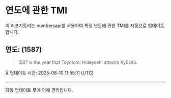 
# 연도에 관한 TMI

이 리포지토리는 numbersapi를 사용하여 특정 년도에 관한 TMI를 자동으로 업데이트합니다.

## 연도: (1587)
> 1587 is the year that Toyotomi Hideyoshi attacks Kyūshū.

⏳ 업데이트 시간: 2025-08-10 11:55:11 (UTC)

---
자동 업데이트 봇에 의해 관리됩니다.
